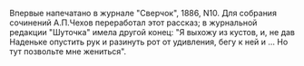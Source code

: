 <!--2016-11-05 12:46:14-->
Впервые напечатано в журнале "Сверчок", 1886, N10. Для собрания сочинений А.П.Чехов переработал этот рассказ; в журнальной редакции "Шуточка" имела другой конец: "Я выхожу из кустов, и, не дав Наденьке опустить рук и разинуть рот от удивления, бегу к ней и ... 
    Но тут позвольте мне жениться".